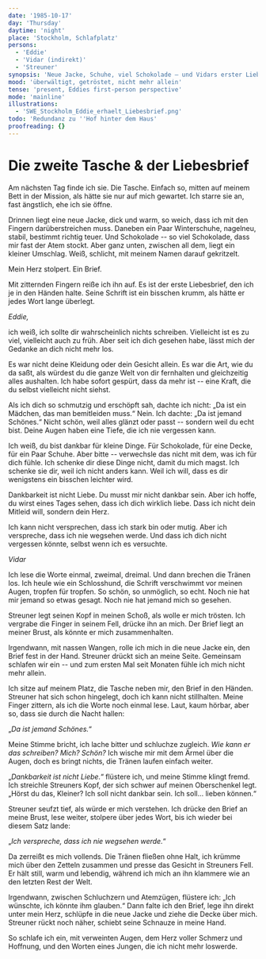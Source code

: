 ```yaml
---
date: '1985-10-17'
day: 'Thursday'
daytime: 'night'
place: 'Stockholm, Schlafplatz'
persons:
  - 'Eddie'
  - 'Vidar (indirekt)'
  - 'Streuner'
synopsis: 'Neue Jacke, Schuhe, viel Schokolade – und Vidars erster Liebesbrief. Tränen und Trost.'
mood: 'überwältigt, getröstet, nicht mehr allein'
tense: 'present, Eddies first-person perspective'
mode: 'mainline'
illustrations:
  - 'SWE_Stockholm_Eddie_erhaelt_Liebesbrief.png'
todo: 'Redundanz zu ''Hof hinter dem Haus'
proofreading: {}
---
```


# Die zweite Tasche & der Liebesbrief

Am nächsten Tag finde ich sie. Die Tasche. Einfach so, mitten auf meinem Bett in
der Mission, als hätte sie nur auf mich gewartet. Ich starre sie an, fast
ängstlich, ehe ich sie öffne.

Drinnen liegt eine neue Jacke, dick und warm, so weich, dass ich mit den Fingern
darüberstreichen muss. Daneben ein Paar Winterschuhe, nagelneu, stabil, bestimmt
richtig teuer. Und Schokolade -- so viel Schokolade, dass mir fast der Atem
stockt. Aber ganz unten, zwischen all dem, liegt ein kleiner Umschlag. Weiß,
schlicht, mit meinem Namen darauf gekritzelt.

Mein Herz stolpert. Ein Brief.

Mit zitternden Fingern reiße ich ihn auf. Es ist der erste Liebesbrief, den ich
je in den Händen halte. Seine Schrift ist ein bisschen krumm, als hätte er jedes
Wort lange überlegt.

*Eddie,*

ich weiß, ich sollte dir wahrscheinlich nichts schreiben. Vielleicht ist es zu
viel, vielleicht auch zu früh. Aber seit ich dich gesehen habe, lässt mich der
Gedanke an dich nicht mehr los.

Es war nicht deine Kleidung oder dein Gesicht allein. Es war die Art, wie du da
saßt, als würdest du die ganze Welt von dir fernhalten und gleichzeitig alles
aushalten. Ich habe sofort gespürt, dass da mehr ist -- eine Kraft, die du
selbst vielleicht nicht siehst.

Als ich dich so schmutzig und erschöpft sah, dachte ich nicht: „Da ist ein
Mädchen, das man bemitleiden muss.“ Nein. Ich dachte: „Da ist jemand Schönes.“
Nicht schön, weil alles glänzt oder passt -- sondern weil du echt bist. Deine
Augen haben eine Tiefe, die ich nie vergessen kann.

Ich weiß, du bist dankbar für kleine Dinge. Für Schokolade, für eine Decke, für
ein Paar Schuhe. Aber bitte -- verwechsle das nicht mit dem, was ich für dich
fühle. Ich schenke dir diese Dinge nicht, damit du mich magst. Ich schenke sie
dir, weil ich nicht anders kann. Weil ich will, dass es dir wenigstens ein
bisschen leichter wird.

Dankbarkeit ist nicht Liebe. Du musst mir nicht dankbar sein. Aber ich hoffe, du
wirst eines Tages sehen, dass ich dich wirklich liebe. Dass ich nicht dein
Mitleid will, sondern dein Herz.

Ich kann nicht versprechen, dass ich stark bin oder mutig. Aber ich verspreche,
dass ich nie wegsehen werde. Und dass ich dich nicht vergessen könnte, selbst
wenn ich es versuchte.

*Vidar*

Ich lese die Worte einmal, zweimal, dreimal. Und dann brechen die Tränen los.
Ich heule wie ein Schlosshund, die Schrift verschwimmt vor meinen Augen, tropfen
für tropfen. So schön, so unmöglich, so echt. Noch nie hat mir jemand so etwas
gesagt. Noch nie hat jemand mich so gesehen.

Streuner legt seinen Kopf in meinen Schoß, als wolle er mich trösten. Ich
vergrabe die Finger in seinem Fell, drücke ihn an mich. Der Brief liegt an
meiner Brust, als könnte er mich zusammenhalten.

Irgendwann, mit nassen Wangen, rolle ich mich in die neue Jacke ein, den Brief
fest in der Hand. Streuner drückt sich an meine Seite. Gemeinsam schlafen wir
ein -- und zum ersten Mal seit Monaten fühle ich mich nicht mehr allein.

Ich sitze auf meinem Platz, die Tasche neben mir, den Brief in den Händen.
Streuner hat sich schon hingelegt, doch ich kann nicht stillhalten. Meine Finger
zittern, als ich die Worte noch einmal lese. Laut, kaum hörbar, aber so, dass
sie durch die Nacht hallen:

„*Da ist jemand Schönes.*“

Meine Stimme bricht, ich lache bitter und schluchze zugleich. *Wie kann er das
schreiben? Mich? Schön?* Ich wische mir mit dem Ärmel über die Augen, doch es
bringt nichts, die Tränen laufen einfach weiter.

„*Dankbarkeit ist nicht Liebe.*“ flüstere ich, und meine Stimme klingt fremd.
Ich streichle Streuners Kopf, der sich schwer auf meinen Oberschenkel legt.
„Hörst du das, Kleiner? Ich soll nicht dankbar sein. Ich soll… lieben können.“

Streuner seufzt tief, als würde er mich verstehen. Ich drücke den Brief an meine
Brust, lese weiter, stolpere über jedes Wort, bis ich wieder bei diesem Satz
lande:

„*Ich verspreche, dass ich nie wegsehen werde.*“

Da zerreißt es mich vollends. Die Tränen fließen ohne Halt, ich krümme mich über
den Zetteln zusammen und presse das Gesicht in Streuners Fell. Er hält still,
warm und lebendig, während ich mich an ihn klammere wie an den letzten Rest der
Welt.

Irgendwann, zwischen Schluchzern und Atemzügen, flüstere ich: „Ich wünschte, ich
könnte ihm glauben.“ Dann falte ich den Brief, lege ihn direkt unter mein Herz,
schlüpfe in die neue Jacke und ziehe die Decke über mich. Streuner rückt noch
näher, schiebt seine Schnauze in meine Hand.

So schlafe ich ein, mit verweinten Augen, dem Herz voller Schmerz und Hoffnung,
und den Worten eines Jungen, die ich nicht mehr loswerde.
